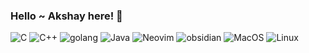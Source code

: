 ### Hello ~ Akshay here! 👋

<img alt="C" src="https://img.shields.io/badge/c-%2300599C.svg?style=for-the-badge&logo=c&logoColor=white"/> <img alt="C++" src="https://img.shields.io/badge/c++-%2300599C.svg?style=for-the-badge&logo=c%2B%2B&ogoColor=white"/> <img alt="golang" src="https://img.shields.io/badge/Go-%2300ADD8.svg?&style=for-the-badge&logo=go&logoColor=white" /> <img alt="Java" src="https://img.shields.io/badge/Java-%23ED8B00.svg?style=for-the-badge&logo=openjdk&logoColor=white" /> <img alt="Neovim" src="https://img.shields.io/badge/Neovim-57A143?style=for-the-badge&logo=neovim&logoColor=fff"/> <img alt="obsidian" src="https://img.shields.io/badge/Obsidian-%23483699.svg?style=for-the-badge&logo=obsidian&logoColor=white" /> <img alt="MacOS" src="https://img.shields.io/badge/macOS-000000?style=for-the-badge&logo=apple&logoColor=F0F0F0" /> <img alt="Linux" src="https://img.shields.io/badge/Linux-FCC624?style=for-the-badge&logo=linux&logoColor=black">


<!-- ![Kei's Codewars Stats](https://www.codewars.com/users/keiclicks/badges/large) -->
